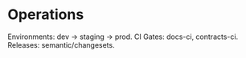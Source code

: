 # Operations
Environments: dev → staging → prod. CI Gates: docs-ci, contracts-ci. Releases: semantic/changesets.